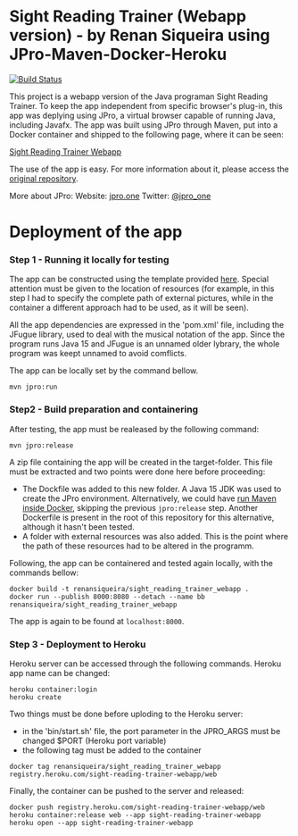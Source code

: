 # Sight Reading Trainer (Webapp version) - by Renan Siqueira using JPro-Maven-Docker-Heroku

[![Build Status](https://travis-ci.com/JPro-one/HelloJPro-Maven.svg?branch=master)](https://travis-ci.com/JPro-one/HelloJPro-Maven)

This project is a webapp version of the Java programan Sight Reading Trainer. To keep the app independent from specific browser's plug-in, this app was deplying using JPro, a virtual browser capable of running Java, including Javafx. The app was built using JPro through Maven, put into a Docker container and shipped to the following page, where it can be seen:

[Sight Reading Trainer Webapp](https://sight-reading-trainer.heroku.com)

The use of the app is easy. For more information about it, please access the [original repository](https://github.com/siqueirarenan/Sight_Reading_Trainer).

More about JPro: 
Website: [jpro.one](https://www.jpro.one/)
Twitter: [@jpro_one](https://twitter.com/jpro_one)

# Deployment of the app #

### Step 1 - Running it locally for testing ###

The app can be constructed using the template provided [here](https://github.com/JPro-one/HelloJPro-Maven). Special attention must be given to the location of resources (for example, in this step I had to specify the complete path of external pictures, while in the container a different approach had to be used, as it will be seen).

All the app dependencies are expressed in the 'pom.xml' file, including the JFugue library, used to deal with the musical notation of the app. Since the program runs Java 15 and JFugue is an unnamed older lybrary, the whole program was keept unnamed to avoid comflicts.

The app can be locally set by the command bellow.

```
mvn jpro:run
```

### Step2 - Build preparation and containering ###

After testing, the app must be realeased by the following command:

```
mvn jpro:release
```

A zip file containing the app will be created in the target-folder. This file must be extracted and two points were done here before proceeding:
- The Dockfile was added to this new folder. A Java 15 JDK was used to create the JPro environment. Alternatively, we could have [run Maven inside Docker](https://codefresh.io/howtos/using-docker-maven-maven-docker/), skipping the previous `jpro:release` step. Another Dockerfile is present in the root of this repository for this alternative, although it hasn't been tested.
- A folder with external resources was also added. This is the point where the path of these resources had to be altered in the programm.

Following, the app can be containered and tested again locally, with the commands bellow:

```
docker build -t renansiqueira/sight_reading_trainer_webapp .
docker run --publish 8000:8080 --detach --name bb renansiqueira/sight_reading_trainer_webapp
```

The app is again to be found at `localhost:8000`.

### Step 3 - Deployment to Heroku ###

Heroku server can be accessed through the following commands. Heroku app name can be changed:

```
heroku container:login
heroku create
```

Two things must be done before uploding to the Heroku server:
- in the 'bin/start.sh' file, the port parameter in the JPRO_ARGS must be changed $PORT (Heroku port variable)
- the following tag must be added to the container

```
docker tag renansiqueira/sight_reading_trainer_webapp registry.heroku.com/sight-reading-trainer-webapp/web
```

Finally, the container can be pushed to the server and released:

```
docker push registry.heroku.com/sight-reading-trainer-webapp/web
heroku container:release web --app sight-reading-trainer-webapp
heroku open --app sight-reading-trainer-webapp
````





